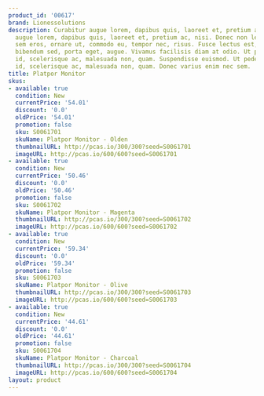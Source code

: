 ```yaml
---
product_id: '00617'
brand: Lionessolutions
description: Curabitur augue lorem, dapibus quis, laoreet et, pretium ac, nisi. Curabitur
  augue lorem, dapibus quis, laoreet et, pretium ac, nisi. Donec non lectus. Donec
  sem eros, ornare ut, commodo eu, tempor nec, risus. Fusce lectus est, accumsan ac,
  bibendum sed, porta eget, augue. Vivamus facilisis diam at odio. Ut pede est, condimentum
  id, scelerisque ac, malesuada non, quam. Suspendisse euismod. Ut pede est, condimentum
  id, scelerisque ac, malesuada non, quam. Donec varius enim nec sem.
title: Platpor Monitor
skus:
- available: true
  condition: New
  currentPrice: '54.01'
  discount: '0.0'
  oldPrice: '54.01'
  promotion: false
  sku: S0061701
  skuName: Platpor Monitor - Olden
  thumbnailURL: http://pcas.io/300/300?seed=S0061701
  imageURL: http://pcas.io/600/600?seed=S0061701
- available: true
  condition: New
  currentPrice: '50.46'
  discount: '0.0'
  oldPrice: '50.46'
  promotion: false
  sku: S0061702
  skuName: Platpor Monitor - Magenta
  thumbnailURL: http://pcas.io/300/300?seed=S0061702
  imageURL: http://pcas.io/600/600?seed=S0061702
- available: true
  condition: New
  currentPrice: '59.34'
  discount: '0.0'
  oldPrice: '59.34'
  promotion: false
  sku: S0061703
  skuName: Platpor Monitor - Olive
  thumbnailURL: http://pcas.io/300/300?seed=S0061703
  imageURL: http://pcas.io/600/600?seed=S0061703
- available: true
  condition: New
  currentPrice: '44.61'
  discount: '0.0'
  oldPrice: '44.61'
  promotion: false
  sku: S0061704
  skuName: Platpor Monitor - Charcoal
  thumbnailURL: http://pcas.io/300/300?seed=S0061704
  imageURL: http://pcas.io/600/600?seed=S0061704
layout: product
---
```

